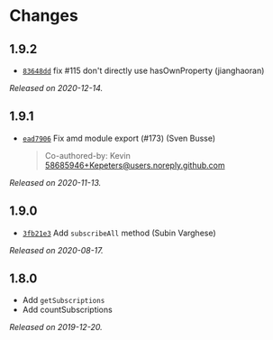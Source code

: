 # Changes

## 1.9.2

- [`83648dd`](https://github.com/mroderick/PubSubJS/commit/83648dd9e48762a8058904debe1b653850bbcf5c)
  fix #115 don't directly use hasOwnProperty (jianghaoran)

_Released on 2020-12-14._

## 1.9.1

- [`ead7906`](https://github.com/mroderick/PubSubJS/commit/ead79069b79df8c4f7d3324047cdb3b9d4c33571)
  Fix amd module export (#173) (Sven Busse)
    >
    > Co-authored-by: Kevin <58685946+Kepeters@users.noreply.github.com>

_Released on 2020-11-13._

## 1.9.0

- [`3fb21e3`](https://github.com/mroderick/PubSubJS/commit/3fb21e309f8bb9fd32906b25b3a607bc32e8b1a7)
  Add `subscribeAll` method (Subin Varghese)

_Released on 2020-08-17._

## 1.8.0

* Add `getSubscriptions`
* Add countSubscriptions

_Released on 2019-12-20._
